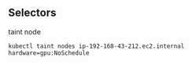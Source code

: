 ## Selectors

taint node

```
kubectl taint nodes ip-192-168-43-212.ec2.internal hardware=gpu:NoSchedule
```